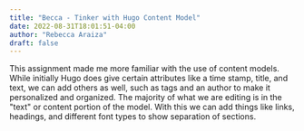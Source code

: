 ```yaml
---
title: "Becca - Tinker with Hugo Content Model"
date: 2022-08-31T18:01:51-04:00
author: "Rebecca Araiza"
draft: false
---
```


This assignment made me more familiar with the use of content models. While initially Hugo does give certain attributes like a time stamp, title, and text, we can add others as well, such as tags and an author to make it personalized and organized. The majority of what we are editing is in the "text" or content portion of the model. With this we can add things like links, headings, and different font types to show separation of sections. 
